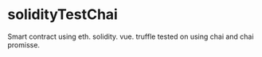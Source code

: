 # solidityTestChai
Smart contract using eth. solidity. vue. truffle tested on using chai and chai promisse.
